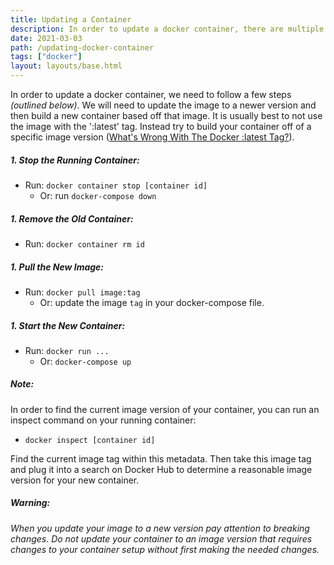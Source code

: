 ```yaml
---
title: Updating a Container
description: In order to update a docker container, there are multiple steps. This post outlines how to work with the image and the container in order to get it updated.
date: 2021-03-03
path: /updating-docker-container
tags: ["docker"]
layout: layouts/base.html
---
```


In order to update a docker container, we need to follow a few steps _(outlined below)_. We will need to update the image to a newer version and then build a new container based off that image. It is usually best to not use the image with the ':latest' tag. Instead try to build your container off of a specific image version
([What's Wrong With The Docker :latest Tag?](https://vsupalov.com/docker-latest-tag)).

##### 1. Stop the Running Container:
* Run: `docker container stop [container id]`
  * Or: run `docker-compose down`

##### 1. Remove the Old Container:
* Run: `docker container rm id`

##### 1. Pull the New Image:
* Run: `docker pull image:tag`
  * Or: update the image `tag` in your docker-compose file.

##### 1. Start the New Container:
* Run: `docker run ...`
  * Or: `docker-compose up`

##### Note:
In order to find the current image version of your container, you can run an inspect command on your running container:
* `docker inspect [container id]`

Find the current image tag within this metadata. Then take this image tag and plug it into a search on Docker Hub to determine a reasonable image version for your new container.

##### Warning:
*When you update your image to a new version pay attention to breaking changes. Do not update your container to an image version that requires changes to your container setup without first making the needed changes.*